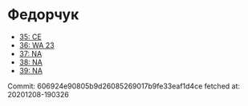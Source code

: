 # Федорчук
- [35: CE](35.md)
- [36: WA 23](36.md)
- [37: NA](37.md)
- [38: NA](38.md)
- [39: NA](39.md)

Commit: 606924e90805b9d26085269017b9fe33eaf1d4ce
 fetched at: 20201208-190326
